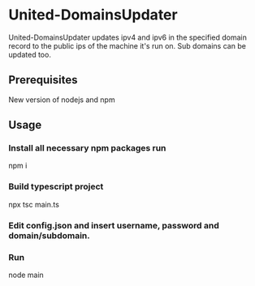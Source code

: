 # United-DomainsUpdater
United-DomainsUpdater updates ipv4 and ipv6 in the specified domain record to the public ips of the machine it's run on. Sub domains can be updated too.

## Prerequisites
New version of nodejs and npm

## Usage
### Install all necessary npm packages run
npm i

### Build typescript project
npx tsc main.ts

### Edit config.json and insert username, password and domain/subdomain.

### Run
node main
